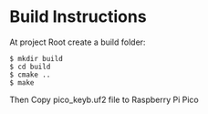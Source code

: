 # Build Instructions 
At project Root create a build folder:
```Shell
$ mkdir build
$ cd build
$ cmake ..
$ make 
```
Then Copy pico_keyb.uf2 file to Raspberry Pi Pico

